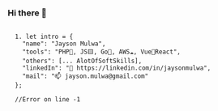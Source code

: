 ### Hi there 👋

<!--![alt text](https://github.com/jaysonmulwa/jaysonmulwa/blob/master/j.png?raw=true)-->

<!--
**jaysonmulwa/jaysonmulwa** is a ✨ _special_ ✨ repository because its `README.md` (this file) appears on your GitHub profile.

Here are some ideas to get you started:

-->
```

  1. let intro = {
    "name": "Jayson Mulwa",
    "tools": "PHP🐘, JS🟨, Go🐹, AWS☁, Vue🤝React",
    "others": [... AlotOfSoftSkills], 
    "linkedIn": "🔭 https://linkedin.com/in/jaysonmulwa",
    "mail": "📫 jayson.mulwa@gmail.com"
  };
  
  //Error on line -1

```


<!--![alt text](https://github.com/jaysonmulwa/jaysonmulwa/blob/master/j2.png?raw=true)-->

